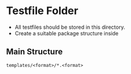 Testfile Folder
===

- All testfiles should be stored in this directory.
- Create a suitable package structure inside

Main Structure
---

    templates/<format>/*.<format>